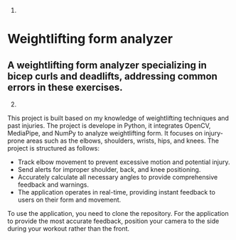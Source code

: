 1.
# Weightlifting form analyzer

## A weightlifting form analyzer specializing in bicep curls and deadlifts, addressing common errors in these exercises.  
2. 
This project is built based on my knowledge of weightlifting techniques and past injuries. The project is develope in Python, it integrates OpenCV, MediaPipe, and NumPy to analyze weightlifting form. It focuses on injury-prone areas such as the elbows, shoulders, wrists, hips, and knees. The project is structured as follows:

* Track elbow movement to prevent excessive motion and potential injury.
* Send alerts for improper shoulder, back, and knee positioning.
* Accurately calculate all necessary angles to provide comprehensive feedback and warnings.
* The application operates in real-time, providing instant feedback to users on their form and movement.

To use the application, you need to clone the repository. For the application to provide the most accurate feedback, position your camera to the side during your workout rather than the front.

